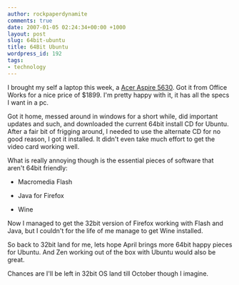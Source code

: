 ```yaml
---
author: rockpaperdynamite
comments: true
date: 2007-01-05 02:24:34+00:00 +1000
layout: post
slug: 64bit-ubuntu
title: 64Bit Ubuntu
wordpress_id: 192
tags:
- technology
---
```


I brought my self a laptop this week, a [Acer Aspire 5630](http://www.byo.acer.com.au/ecprod/AcerConfigurator/Configurator.html?viewmode=3&id=8082). Got it from Office Works for a nice price of $1899. I'm pretty happy with it, it has all the specs I want in a pc.

Got it home, messed around in windows for a short while, did important updates and such, and downloaded the current 64bit install CD for Ubuntu. After a fair bit of frigging around, I needed to use the alternate CD for no good reason, I got it installed. It didn't even take much effort to get the video card working well.

What is really annoying though is the essential pieces of software that aren't 64bit friendly:



	
  * Macromedia Flash

	
  * Java for Firefox

	
  * Wine


Now I managed to get the 32bit version of Firefox working with Flash and Java, but I couldn't for the life of me manage to get Wine installed.

So back to 32bit land for me, lets hope April brings more 64bit happy pieces for Ubuntu. And Zen working out of the box with Ubuntu would also be great.

Chances are I'll be left in 32bit OS land till October though I imagine.
